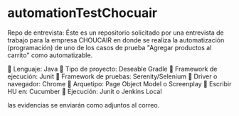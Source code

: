 # automationTestChocuair
Repo de entrevista:
Éste es un repositorio solicitado por una entrevista de trabajo para la empresa CHOUCAIR en donde
se realiza la automatización (programación) de uno de los casos de prueba "Agregar productos al carrito" como automatizable. 

	Lenguaje: Java
	Tipo de proyecto: Deseable Gradle
	Framework de ejecución: Junit
	Framework de pruebas: Serenity/Selenium
	Driver o navegador: Chrome
	Arquetipo: Page Object Model o Screenplay
	Escribir HU en: Cucumber
	Ejecución: Junit o Jenkins Local

las evidencias se enviarán como adjuntos al correo.
